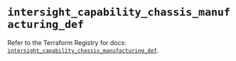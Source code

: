 # `intersight_capability_chassis_manufacturing_def`

Refer to the Terraform Registry for docs: [`intersight_capability_chassis_manufacturing_def`](https://registry.terraform.io/providers/ciscodevnet/intersight/1.0.71/docs/resources/capability_chassis_manufacturing_def).
